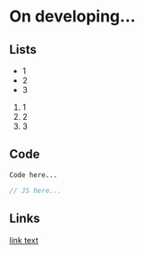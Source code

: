 # On developing...

## Lists
+ 1
+ 2
+ 3
1. 1
2. 2
3. 3

## Code

```
Code here...
```

``` js
// JS here...
```

## Links

[link text](https://github.com/)
